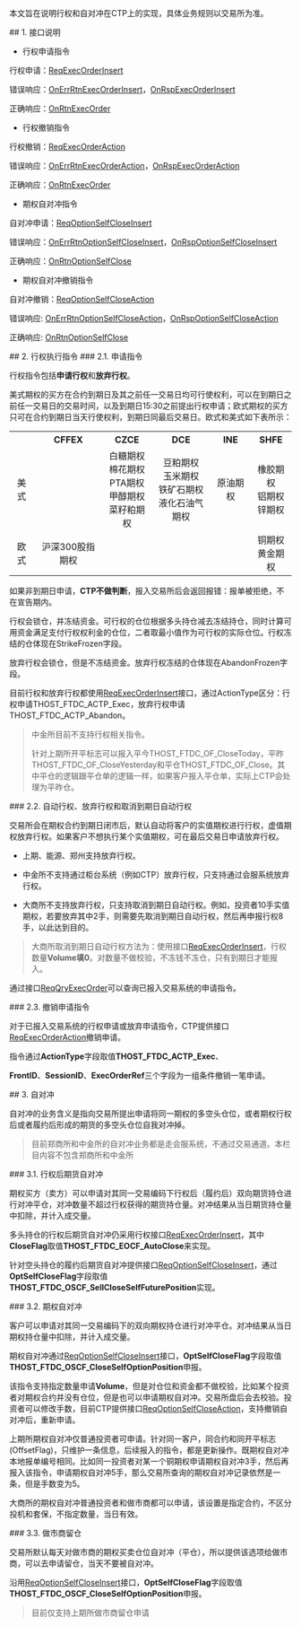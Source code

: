 <p>本文旨在说明行权和自对冲在CTP上的实现，具体业务规则以交易所为准。</p>
<span class="anchor" id="e9497bf2-baff-4e5f-9994-810738c65b00"></span>
## 1. 接口说明
<ul>
<li>行权申请指令</li>
</ul>
<p>行权申请：<a href="../../JYJK/CTHOSTFTDCTRADERSPI/REQEXECORDERINSERT/">ReqExecOrderInsert</a></p>
<p>错误响应：<a href="../../JYJK/CTHOSTFTDCTRADERAPI/ONERRRTNEXECORDERINSERT/">OnErrRtnExecOrderInsert</a>，<a href="../../JYJK/CTHOSTFTDCTRADERAPI/ONRSPEXECORDERINSERT/">OnRspExecOrderInsert</a></p>
<p>正确响应：<a href="../../JYJK/CTHOSTFTDCTRADERAPI/ONRTNEXECORDER/">OnRtnExecOrder</a></p>
<ul>
<li>行权撤销指令</li>
</ul>
<p>行权撤销：<a href="../../JYJK/CTHOSTFTDCTRADERSPI/REQEXECORDERACTION/">ReqExecOrderAction</a></p>
<p>错误响应：<a href="../../JYJK/CTHOSTFTDCTRADERAPI/ONERRRTNEXECORDERACTION/">OnErrRtnExecOrderAction</a>，<a href="../../JYJK/CTHOSTFTDCTRADERAPI/ONRSPEXECORDERACTION/">OnRspExecOrderAction</a></p>
<p>正确响应：<a href="../../JYJK/CTHOSTFTDCTRADERAPI/ONRTNEXECORDER/">OnRtnExecOrder</a></p>
<ul>
<li>期权自对冲指令</li>
</ul>
<p>自对冲申请：<a href="../../JYJK/CTHOSTFTDCTRADERSPI/REQOPTIONSELFCLOSEINSERT/">ReqOptionSelfCloseInsert</a></p>
<p>错误响应：<a href="../../JYJK/CTHOSTFTDCTRADERAPI/ONERRRTNOPTIONSELFCLOSEINSERT/">OnErrRtnOptionSelfCloseInsert</a>，<a href="../../JYJK/CTHOSTFTDCTRADERAPI/ONRSPOPTIONSELFCLOSEINSERT/">OnRspOptionSelfCloseInsert</a></p>
<p>正确响应：<a href="../../JYJK/CTHOSTFTDCTRADERAPI/ONRTNOPTIONSELFCLOSE/">OnRtnOptionSelfClose</a></p>
<ul>
<li>期权自对冲撤销指令</li>
</ul>
<p>自对冲撤销：<a href="../../JYJK/CTHOSTFTDCTRADERSPI/REQOPTIONSELFCLOSEACTION/">ReqOptionSelfCloseAction</a></p>
<p>错误响应: <a href="../../JYJK/CTHOSTFTDCTRADERAPI/ONERRRTNOPTIONSELFCLOSEACTION/">OnErrRtnOptionSelfCloseAction</a>，<a href="../../JYJK/CTHOSTFTDCTRADERAPI/ONRSPOPTIONSELFCLOSEACTION/">OnRspOptionSelfCloseAction</a></p>
<p>正确响应: <a href="../../JYJK/CTHOSTFTDCTRADERAPI/ONRTNOPTIONSELFCLOSE/">OnRtnOptionSelfClose</a></p>
<span class="anchor" id="e3d65909-81f9-4482-a609-c361e91a97e1"></span>
## 2. 行权执行指令
<span class="anchor" id="7449ec9f-b7d5-46d7-8ce9-20fce220ffec"></span>
### 2.1. 申请指令
<p>行权指令包括<strong>申请行权</strong>和<strong>放弃行权</strong>。</p>
<p>美式期权的买方在合约到期日及其之前任一交易日均可行使权利，可以在到期日之前任一交易日的交易时间，以及到期日15:30之前提出行权申请；欧式期权的买方只可在合约到期日当天行使权利，到期日同最后交易日。欧式和美式如下表所示：</p>
<table><tr><th style="TEXT-ALIGN: center;">　</th><th style="TEXT-ALIGN: center;">CFFEX</th><th style="TEXT-ALIGN: center;">CZCE</th><th style="TEXT-ALIGN: center;">DCE</th><th style="TEXT-ALIGN: center;">INE</th><th style="TEXT-ALIGN: center;">SHFE</th></tr><tr><td style="TEXT-ALIGN: center;">美式</td>
<td style="TEXT-ALIGN: center;">　</td>
<td style="TEXT-ALIGN: center;">白糖期权<br/>棉花期权<br/>PTA期权<br/>甲醇期权<br/>菜籽粕期权<br/></td>
<td style="TEXT-ALIGN: center;">豆粕期权<br/>玉米期权<br/>铁矿石期权<br/>液化石油气期权</td>
<td style="TEXT-ALIGN: center;">原油期权</td>
<td style="TEXT-ALIGN: center;">橡胶期权<br/>铝期权<br/>锌期权</td>
</tr>
<tr><td style="TEXT-ALIGN: center;">欧式</td>
<td style="TEXT-ALIGN: center;">沪深300股指期权</td>
<td style="TEXT-ALIGN: center;">　</td>
<td style="TEXT-ALIGN: center;">　</td>
<td style="TEXT-ALIGN: center;">　</td>
<td style="TEXT-ALIGN: center;">铜期权<br/>黄金期权</td>
</tr>
</table>
<p>如果非到期日申请，<strong>CTP不做判断</strong>，报入交易所后会返回报错：报单被拒绝，不在宣告期内。</p>
<p>行权会锁仓，并冻结资金。可行权的仓位根据多头持仓减去冻结持仓，同时计算可用资金满足支付行权权利金的仓位，二者取最小值作为可行权的实际仓位。行权冻结的仓体现在StrikeFrozen字段。</p>
<p>放弃行权会锁仓，但是不冻结资金。放弃行权冻结的仓体现在AbandonFrozen字段。</p>
<p>目前行权和放弃行权都使用<a href="../JYJK/CTHOSTFTDCTRADERAPI/REQEXECORDERINSERT/">ReqExecOrderInsert</a>接口，通过ActionType区分：行权申请THOST_FTDC_ACTP_Exec，放弃行权申请THOST_FTDC_ACTP_Abandon。</p>
<blockquote>
<p>中金所目前不支持行权相关指令。</p>
<p>针对上期所开平标志可以报入平今THOST_FTDC_OF_CloseToday，平昨THOST_FTDC_OF_CloseYesterday和平仓THOST_FTDC_OF_Close。其中平仓的逻辑跟平仓单的逻辑一样，如果客户报入平仓单，实际上CTP会处理为平昨仓。</p>
</blockquote>
<span class="anchor" id="75d04cdf-3110-48dc-b92b-ef69676a3864"></span>
### 2.2. 自动行权、放弃行权和取消到期日自动行权
<p>交易所会在期权合约到期日闭市后，默认自动将客户的实值期权进行行权，虚值期权放弃行权。如果客户不想执行某个实值期权，可在最后交易日申请放弃行权。</p>
<ul>
<li><p>上期、能源、郑州支持放弃行权。</p></li>
<li><p>中金所不支持通过柜台系统（例如CTP）放弃行权，只支持通过会服系统放弃行权。</p></li>
<li><p>大商所不支持放弃行权，只支持取消到期日自动行权。例如，投资者10手实值期权，若要放弃其中2手，则需要先取消到期日自动行权，然后再申报行权8手，以此达到目的。</p></li>
</ul>
<blockquote>
<p>大商所取消到期日自动行权方法为：使用接口<a href="../../JYJK/CTHOSTFTDCTRADERSPI/REQEXECORDERINSERT/">ReqExecOrderInsert</a>，行权数量<strong>Volume填0</strong>。对数量不做校验，不冻钱不冻仓，只有到期日才能报入。</p>
</blockquote>
<p>通过接口<a href="../JYJK/CTHOSTFTDCTRADERAPI/REQQRYEXECORDER/">ReqQryExecOrder</a>可以查询已报入交易系统的申请指令。</p>
<span class="anchor" id="d170ec84-1f8c-4fc6-b453-08529b2a9d94"></span>
### 2.3. 撤销申请指令
<p>对于已报入交易系统的行权申请或放弃申请指令，CTP提供接口<a href="../JYJK/CTHOSTFTDCTRADERAPI/REQEXECORDERACTION/">ReqExecOrderAction</a>撤销申请。</p>
<p>指令通过<strong>ActionType</strong>字段取值<strong>THOST_FTDC_ACTP_Exec</strong>、</p>
<p><strong>FrontID</strong>、<strong>SessionID</strong>、<strong>ExecOrderRef</strong>三个字段为一组条件撤销一笔申请。</p>
<span class="anchor" id="87f8bfc1-e193-4d4a-92a3-0c09815e0309"></span>
## 3. 自对冲
<p>自对冲的业务含义是指向交易所提出申请将同一期权的多空头仓位，或者期权行权后或者履约后形成的期货的多空头仓位自我对冲掉。</p>
<blockquote>
<p>目前郑商所和中金所的自对冲业务都是走会服系统，不通过交易通道。本栏目内容不包含郑商所和中金所</p>
</blockquote>
<span class="anchor" id="fc45f8ac-d509-48da-98ab-c2661809a1a8"></span>
### 3.1. 行权后期货自对冲
<p>期权买方（卖方）可以申请对其同一交易编码下行权后（履约后）双向期货持仓进行对冲平仓，对冲数量不超过行权获得的期货持仓量。对冲结果从当日期货持仓量中扣除，并计入成交量。</p>
<p>多头持仓的行权后期货自对冲仍采用行权接口<a href="../JYJK/CTHOSTFTDCTRADERAPI/REQEXECORDERINSERT/">ReqExecOrderInsert</a>，其中<strong>CloseFlag</strong>取值<strong>THOST_FTDC_EOCF_AutoClose</strong>来实现。</p>
<p>针对空头持仓的履约后期货自对冲提供接口<a href="../JYJK/CTHOSTFTDCTRADERAPI/REQOPTIONSELFCLOSEINSERT/">ReqOptionSelfCloseInsert</a>，通过<strong>OptSelfCloseFlag</strong>字段取值<strong>THOST_FTDC_OSCF_SellCloseSelfFuturePosition</strong>实现。</p>
<span class="anchor" id="4505f75b-9c34-4f78-afbc-bc5b8822faa5"></span>
### 3.2. 期权自对冲
<p>客户可以申请对其同一交易编码下的双向期权持仓进行对冲平仓。对冲结果从当日期权持仓量中扣除，并计入成交量。</p>
<p>期权自对冲通过<a href="../JYJK/CTHOSTFTDCTRADERAPI/REQOPTIONSELFCLOSEINSERT/">ReqOptionSelfCloseInsert</a>接口，<strong>OptSelfCloseFlag</strong>字段取值<strong>THOST_FTDC_OSCF_CloseSelfOptionPosition</strong>申报。</p>
<p>该指令支持指定数量申请<strong>Volume</strong>，但是对仓位和资金都不做校验，比如某个投资者对期权合约并没有仓位，但是也可以申请期权自对冲。交易所盘后会去校验。投资者可以修改手数，目前CTP提供接口<a href="../JYJK/CTHOSTFTDCTRADERAPI/REQOPTIONSELFCLOSEACTION/">ReqOptionSelfCloseAction</a>，支持撤销自对冲后，重新申请。</p>
<p>上期所期权自对冲仅普通投资者可申请。针对同一客户，同合约和同开平标志(OffsetFlag)，只维护一条信息，后续报入的指令，都是更新操作。既期权自对冲本地报单编号相同。比如同一投资者对某一个铜期权申请期权自对冲3手，然后再报入该指令，申请期权自对冲5手，那么交易所查询的期权自对冲记录依然是一条，但是手数变为5。</p>
<p>大商所的期权自对冲普通投资者和做市商都可以申请，该设置是指定合约，不区分投机和套保，不指定数量，当日有效。</p>
<span class="anchor" id="333ec05c-e4d5-41e5-8b1f-f9f9d00d437e"></span>
### 3.3. 做市商留仓
<p>交易所默认每天对做市商的期权买卖仓位自对冲（平仓），所以提供该选项给做市商，可以去申请留仓，当天不要被自对冲。</p>
<p>沿用<a href="../JYJK/CTHOSTFTDCTRADERAPI/REQOPTIONSELFCLOSEINSERT/">ReqOptionSelfCloseInsert</a>接口，<strong>OptSelfCloseFlag</strong>字段取值<strong>THOST_FTDC_OSCF_CloseSelfOptionPosition</strong>申报。</p>
<blockquote>
<p>目前仅支持上期所做市商留仓申请</p>
</blockquote>
